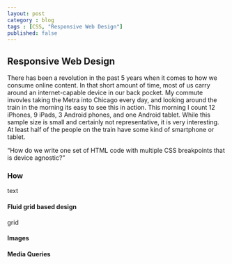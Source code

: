 ```yaml
---
layout: post
category : blog
tags : [CSS, "Responsive Web Design"]
published: false
---
```

<h2>Responsive Web Design</h2>
<p>There has been a revolution in the past 5 years when it comes to how we consume online content. In that short amount of time, most of us carry around an internet-capable device in our back pocket. My commute invovles taking the Metra into Chicago every day, and looking around the train in the morning its easy to see this in action. This morning I count 12 iPhones, 9 iPads, 3 Android phones, and one Android tablet.  While this sample size is small and certainly not representative, it is very interesting.  At least half of the people on the train have some kind of smartphone or tablet.
<p>“How do we write one set of HTML code with multiple CSS breakpoints that is device agnostic?”</p>

<h3>How</h3>
<p>text</p>
<h4>Fluid grid based design</h4>
<p>grid</p>
<h4>Images</h4>
<p></p>
<h4>Media Queries</h4>
<p></p>
<h3></h3>

